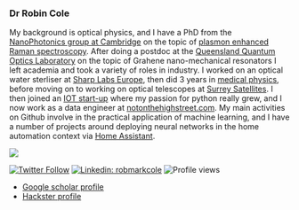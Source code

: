 ### Dr Robin Cole

My background is optical physics, and I have a PhD from the [NanoPhotonics group at Cambridge](https://www.np.phy.cam.ac.uk/) on the topic of [plasmon enhanced Raman spectroscopy](https://en.wikipedia.org/wiki/Surface-enhanced_Raman_spectroscopy). After doing a postdoc at the [Queensland Quantum Optics Laboratory](http://www.physics.uq.edu.au/QOlab/) on the topic of Grahene nano-mechanical resonators I left academia and took a variety of roles in industry. I worked on an optical water sterliser at [Sharp Labs Europe](https://www.sle.sharp.co.uk/), then did 3 years in [medical physics](https://en.wikipedia.org/wiki/Medical_physics), before moving on to working on optical telescopes at [Surrey Satellites](https://www.sstl.co.uk/). I then joined an [IOT start-up](https://www.blockdox.com/) where my passion for python really grew, and I now work as a data engineer at [notonthehighstreet.com](https://www.notonthehighstreet.com/). My main activities on Github involve in the practical application of machine learning, and I have a number of projects around deploying neural networks in the home automation context via [Home Assistant](https://www.home-assistant.io/).

<img src="https://github-readme-stats.vercel.app/api?username=robmarkcole&&show_icons=true">

[![Twitter Follow](https://img.shields.io/twitter/follow/robmarkcole?label=Follow)](https://twitter.com/robmarkcole)
[![Linkedin: robmarkcole](https://img.shields.io/badge/-Robin%20Cole-blue?style=flat-square&logo=Linkedin&logoColor=white&link=https://www.linkedin.com/in/robmarkcole/)](https://www.linkedin.com/in/robmarkcole/)
![Profile views](https://gpvc.arturio.dev/robmarkcole)

* [Google scholar profile](https://scholar.google.com/citations?user=oHe5ozwAAAAJ&hl=en)
* [Hackster profile](https://www.hackster.io/robin-cole)
